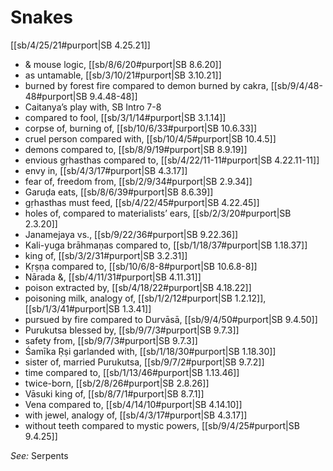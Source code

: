 # Snakes

[[sb/4/25/21#purport|SB 4.25.21]]

* & mouse logic, [[sb/8/6/20#purport|SB 8.6.20]]
* as untamable, [[sb/3/10/21#purport|SB 3.10.21]]
* burned by forest fire compared to demon burned by cakra, [[sb/9/4/48-48#purport|SB 9.4.48-48]]
* Caitanya’s play with, SB Intro 7-8
* compared to fool, [[sb/3/1/14#purport|SB 3.1.14]]
* corpse of, burning of, [[sb/10/6/33#purport|SB 10.6.33]]
* cruel person compared with, [[sb/10/4/5#purport|SB 10.4.5]]
* demons compared to, [[sb/8/9/19#purport|SB 8.9.19]]
* envious gṛhasthas compared to, [[sb/4/22/11-11#purport|SB 4.22.11-11]]
* envy in, [[sb/4/3/17#purport|SB 4.3.17]]
* fear of, freedom from, [[sb/2/9/34#purport|SB 2.9.34]]
* Garuḍa eats, [[sb/8/6/39#purport|SB 8.6.39]]
* gṛhasthas must feed, [[sb/4/22/45#purport|SB 4.22.45]]
* holes of, compared to materialists’ ears, [[sb/2/3/20#purport|SB 2.3.20]]
* Janamejaya vs., [[sb/9/22/36#purport|SB 9.22.36]]
* Kali-yuga brāhmaṇas compared to, [[sb/1/18/37#purport|SB 1.18.37]]
* king of, [[sb/3/2/31#purport|SB 3.2.31]]
* Kṛṣṇa compared to, [[sb/10/6/8-8#purport|SB 10.6.8-8]]
* Nārada &, [[sb/4/11/31#purport|SB 4.11.31]]
* poison extracted by, [[sb/4/18/22#purport|SB 4.18.22]]
* poisoning milk, analogy of, [[sb/1/2/12#purport|SB 1.2.12]], [[sb/1/3/41#purport|SB 1.3.41]]
* pursued by fire compared to Durvāsā, [[sb/9/4/50#purport|SB 9.4.50]]
* Purukutsa blessed by, [[sb/9/7/3#purport|SB 9.7.3]]
* safety from, [[sb/9/7/3#purport|SB 9.7.3]]
* Śamīka Ṛṣi garlanded with, [[sb/1/18/30#purport|SB 1.18.30]]
* sister of, married Purukutsa, [[sb/9/7/2#purport|SB 9.7.2]]
* time compared to, [[sb/1/13/46#purport|SB 1.13.46]]
* twice-born, [[sb/2/8/26#purport|SB 2.8.26]]
* Vāsuki king of, [[sb/8/7/1#purport|SB 8.7.1]]
* Vena compared to, [[sb/4/14/10#purport|SB 4.14.10]]
* with jewel, analogy of, [[sb/4/3/17#purport|SB 4.3.17]]
* without teeth compared to mystic powers, [[sb/9/4/25#purport|SB 9.4.25]]

*See:* Serpents
